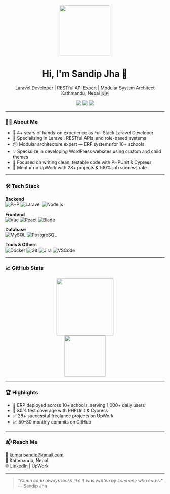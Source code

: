 <div align="center">
  <img src="https://media.giphy.com/media/M9gbBd9nbDrOTu1Mqx/giphy.gif" height="160" />
</div>

<h1 align="center">Hi, I'm Sandip Jha 👋</h1>

<p align="center">
  Laravel Developer | RESTful API Expert | Modular System Architect <br />
  Kathmandu, Nepal 🇳🇵
</p>

<p align="center">
  <a target="_blank" href="https://www.linkedin.com/in/jhasandip/"><img src="https://img.shields.io/badge/LinkedIn-0077B5?style=flat&logo=linkedin&logoColor=white" /></a>
  <a href="#"><img src="https://img.shields.io/badge/GitHub-181717?style=flat&logo=github&logoColor=white" /></a>
  <a target="_blank" href="https://www.upwork.com/freelancers/~01e6a00a7c217867cb?mp_source=share"><img src="https://img.shields.io/badge/UpWork-6fda44?style=flat&logo=upwork&logoColor=white" /></a>
</p>

---

### 👨‍💻 About Me

- 💼 4+ years of hands-on experience as Full Stack Laravel Developer
- 🔧 Specializing in Laravel, RESTful APIs, and role-based systems
- 📦 Modular architecture expert — ERP systems for 10+ schools
- 💡 Specialize in developing WordPress websites using custom and child themes
- 🧪 Focused on writing clean, testable code with PHPUnit & Cypress
- 🤝 Mentor on UpWork with 28+ projects & 100% job success rate

---

### 🛠 Tech Stack

**Backend**  
![PHP](https://img.shields.io/badge/PHP-777BB4?style=flat-square&logo=php&logoColor=white)
![Laravel](https://img.shields.io/badge/Laravel-F55247?style=flat-square&logo=laravel&logoColor=white)
![Node.js](https://img.shields.io/badge/Node.js-339933?style=flat-square&logo=node.js&logoColor=white)

**Frontend**  
![Vue](https://img.shields.io/badge/Vue-4FC08D?style=flat-square&logo=vue.js&logoColor=white)
![React](https://img.shields.io/badge/React-61DAFB?style=flat-square&logo=react&logoColor=white)
![Blade](https://img.shields.io/badge/Blade-red?style=flat-square)

**Database**  
![MySQL](https://img.shields.io/badge/MySQL-4479A1?style=flat-square&logo=mysql&logoColor=white)
![PostgreSQL](https://img.shields.io/badge/PostgreSQL-336791?style=flat-square&logo=postgresql&logoColor=white)

**Tools & Others**  
![Docker](https://img.shields.io/badge/Docker-2496ED?style=flat-square&logo=docker&logoColor=white)
![Git](https://img.shields.io/badge/Git-F05032?style=flat-square&logo=git&logoColor=white)
![Jira](https://img.shields.io/badge/Jira-0052CC?style=flat-square&logo=jira&logoColor=white)
![VSCode](https://img.shields.io/badge/VSCode-007ACC?style=flat-square&logo=visual-studio-code&logoColor=white)

---

### 📈 GitHub Stats

<div align="center">
  <!-- Streak stats: For private streak stats, use the action generated URL -->
  <img src="https://github-readme-streak-stats.herokuapp.com?user=27ksandip&theme=dark&hide_border=true&count_private=true" height="180" />
  <br/>
  
  <!-- Top languages: This URL works but to include private languages, generate with your action -->
  <img src="https://github-readme-stats.vercel.app/api/top-langs/?username=27ksandip&layout=compact&theme=dark&hide_border=true&count_private=true" height="130" />
  <br/>
</div>


---

### 🏆 Highlights

- 🏫 ERP deployed across 10+ schools, serving 1,000+ daily users
- 🧪 80% test coverage with PHPUnit & Cypress
- ✅ 28+ successful freelance projects on UpWork
- 📈 50–80 monthly commits on GitHub

---

### 📬 Reach Me

📧 kumarjsandip@gmail.com  
📍 Kathmandu, Nepal  
🌐 [LinkedIn](https://www.linkedin.com/in/jhasandip/) | [UpWork](https://www.upwork.com/freelancers/~01e6a00a7c217867cb?mp_source=share)

---

> _“Clean code always looks like it was written by someone who cares.”_  
> — Sandip Jha
